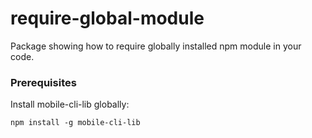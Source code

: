 # require-global-module
Package showing how to require globally installed npm module in your code.

### Prerequisites

Install mobile-cli-lib globally:
```
npm install -g mobile-cli-lib
```